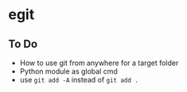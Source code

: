 # egit

## To Do

* How to use git from anywhere for a target folder
* Python module as global cmd
* use `git add -A` instead of `git add .`